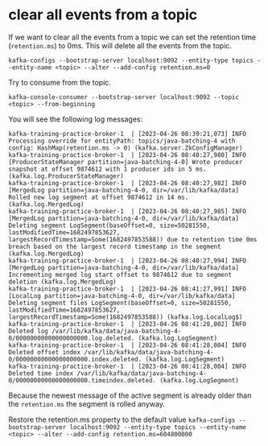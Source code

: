# clear all events from a topic

If we want to clear all the events from a topic we can set the retention time (`retention.ms`) to 0ms. This will delete all the events from the topic.

`kafka-configs --bootstrap-server localhost:9092 --entity-type topics --entity-name <topic> --alter --add-config retention.ms=0`

Try to consume from the topic.

`kafka-console-consumer --bootstrap-server localhost:9092 --topic <topic> --from-beginning`

You will see the following log messages:

```log
kafka-training-practice-broker-1  | [2023-04-26 08:39:21,073] INFO Processing override for entityPath: topics/java-batching-4 with config: HashMap(retention.ms -> 0) (kafka.server.ZkConfigManager)
kafka-training-practice-broker-1  | [2023-04-26 08:40:27,980] INFO [ProducerStateManager partition=java-batching-4-0] Wrote producer snapshot at offset 9874612 with 1 producer ids in 5 ms. (kafka.log.ProducerStateManager)
kafka-training-practice-broker-1  | [2023-04-26 08:40:27,982] INFO [MergedLog partition=java-batching-4-0, dir=/var/lib/kafka/data] Rolled new log segment at offset 9874612 in 14 ms. (kafka.log.MergedLog)
kafka-training-practice-broker-1  | [2023-04-26 08:40:27,985] INFO [MergedLog partition=java-batching-4-0, dir=/var/lib/kafka/data] Deleting segment LogSegment(baseOffset=0, size=50281550, lastModifiedTime=1682497853627, largestRecordTimestamp=Some(1682497853588)) due to retention time 0ms breach based on the largest record timestamp in the segment (kafka.log.MergedLog)
kafka-training-practice-broker-1  | [2023-04-26 08:40:27,994] INFO [MergedLog partition=java-batching-4-0, dir=/var/lib/kafka/data] Incrementing merged log start offset to 9874612 due to segment deletion (kafka.log.MergedLog)
kafka-training-practice-broker-1  | [2023-04-26 08:41:27,991] INFO [LocalLog partition=java-batching-4-0, dir=/var/lib/kafka/data] Deleting segment files LogSegment(baseOffset=0, size=50281550, lastModifiedTime=1682497853627, largestRecordTimestamp=Some(1682497853588)) (kafka.log.LocalLog$)
kafka-training-practice-broker-1  | [2023-04-26 08:41:28,002] INFO Deleted log /var/lib/kafka/data/java-batching-4-0/00000000000000000000.log.deleted. (kafka.log.LogSegment)
kafka-training-practice-broker-1  | [2023-04-26 08:41:28,004] INFO Deleted offset index /var/lib/kafka/data/java-batching-4-0/00000000000000000000.index.deleted. (kafka.log.LogSegment)
kafka-training-practice-broker-1  | [2023-04-26 08:41:28,004] INFO Deleted time index /var/lib/kafka/data/java-batching-4-0/00000000000000000000.timeindex.deleted. (kafka.log.LogSegment)
```

Because the newest message of the active segment is already older than the `retention.ms` the segment is rolled anyway.

Restore the retention.ms property to the default value
`kafka-configs --bootstrap-server localhost:9092 --entity-type topics --entity-name <topic> --alter --add-config retention.ms=604800000`
